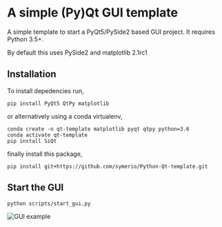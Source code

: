 # A simple (Py)Qt GUI template

A simple template to start a PyQt5/PySide2 based GUI project. It requires Python 3.5+.

By default this uses PySide2 and matplotlib 2.1rc1

## Installation

To install depedencies run,

```
pip install PyQt5 QtPy matplotlib
```

or alternatively using a conda virtualenv,
```
conda create -n qt-template matplotlib pyqt qtpy python=3.6
conda activate qt-template
pip install SiQt
```

finally install this package,
```
pip install git+https://github.com/symerio/Python-Qt-template.git
```

## Start the GUI

```
python scripts/start_gui.py
```

![GUI example](https://user-images.githubusercontent.com/630936/38364391-16f972ba-38e1-11e8-9518-5170ba1efb50.png)
